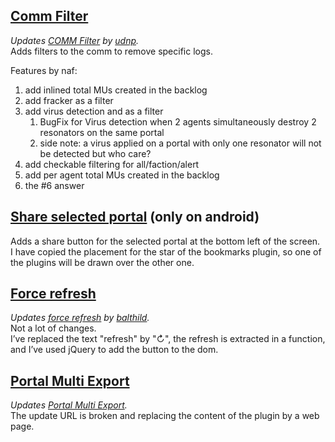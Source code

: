 ## [Comm Filter][comm-filter]
*Updates [COMM Filter](https://github.com/udnp/iitc-plugins) by [udnp](https://github.com/udnp).*  
Adds filters to the comm to remove specific logs.

Features by naf:
1. add inlined total MUs created in the backlog
1. add fracker as a filter
1. add virus detection and as a filter
   1. BugFix for Virus detection when 2 agents simultaneously destroy 2 resonators on the same portal
   1. side note: a virus applied on a portal with only one resonator will not be detected but who care?
1. add checkable filtering for all/faction/alert
1. add per agent total MUs created in the backlog
1. the #6 answer

## [Share selected portal][share-selected-portal] (only on android)
Adds a share button for the selected portal at the bottom left of the screen.  
I have copied the placement for the star of the bookmarks plugin, so one of the plugins will be drawn over the other one.

## [Force refresh][force-refresh]
*Updates [force refresh](https://github.com/ResistanceCN/iitc-plugins) by [balthild](https://github.com/balthild).*  
Not a lot of changes.  
I’ve replaced the text "refresh" by "↻", the refresh is extracted in a function, and I’ve used jQuery to add the button to the dom.

## [Portal Multi Export][portal-multi-export]
*Updates [Portal Multi Export](https://github.com/modkin/Ingress-IITC-Multi-Export).*  
The update URL is broken and replacing the content of the plugin by a web page.  

[comm-filter]: https://github.com/clavelm/iitc-plugins/releases/download/release/comm-filter.user.js
[share-selected-portal]: https://github.com/clavelm/iitc-plugins/releases/download/release/share-selected-portal.user.js
[force-refresh]: https://github.com/clavelm/iitc-plugins/releases/download/release/force-refresh.user.js
[portal-multi-export]: https://github.com/clavelm/iitc-plugins/releases/download/release/multi-export.user.js
